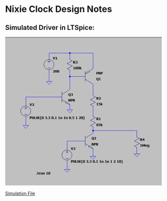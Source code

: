 # Nixie Clock Design Notes

## Simulated Driver in LTSpice:
![nixie driver circuit](ltspice-sim.png)

[Simulation File](../simulations/Nixie%20Driver.asc)